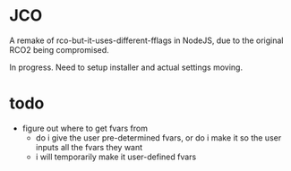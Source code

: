 # JCO
A remake of rco-but-it-uses-different-fflags in NodeJS, due to the original RCO2 being compromised.

In progress. Need to setup installer and actual settings moving.

# todo

- figure out where to get fvars from
  - do i give the user pre-determined fvars, or do i make it so the user inputs all the fvars they want
  - i will temporarily make it user-defined fvars

